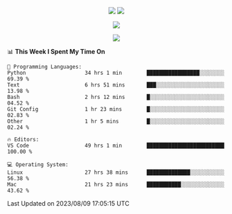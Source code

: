 <div align="center"> 
  <img src="http://img.shields.io/badge/Profile%20Views-297-blue" />
  <img src="http://img.shields.io/badge/Code%20Time-75%20hrs%2049%20mins-blue" />
</div>

<p/>

<div align="center">
    <img align="center" src="https://github-contribution-stats.vercel.app/api/?username=swimingkim" />
</div>

<p/>

<div align="center">
    <img align="center" src="http://github-profile-summary-cards.vercel.app/api/cards/profile-details?username=swimingkim&theme=nord_bright" />
</div>

<p/>

<!--START_SECTION:waka-->
📊 **This Week I Spent My Time On** 

```text
💬 Programming Languages: 
Python                   34 hrs 1 min        █████████████████░░░░░░░░   69.39 % 
Text                     6 hrs 51 mins       ███░░░░░░░░░░░░░░░░░░░░░░   13.98 % 
Bash                     2 hrs 12 mins       █░░░░░░░░░░░░░░░░░░░░░░░░   04.52 % 
Git Config               1 hr 23 mins        █░░░░░░░░░░░░░░░░░░░░░░░░   02.83 % 
Other                    1 hr 5 mins         █░░░░░░░░░░░░░░░░░░░░░░░░   02.24 % 

🔥 Editors: 
VS Code                  49 hrs 1 min        █████████████████████████   100.00 % 

💻 Operating System: 
Linux                    27 hrs 38 mins      ██████████████░░░░░░░░░░░   56.38 % 
Mac                      21 hrs 23 mins      ███████████░░░░░░░░░░░░░░   43.62 % 
```


 Last Updated on 2023/08/09 17:05:15 UTC
<!--END_SECTION:waka-->


<!--
**SwimingKim/SwimingKim** is a ✨ _special_ ✨ repository because its `README.md` (this file) appears on your GitHub profile.

Here are some ideas to get you started:

- 🔭 I’m currently working on ...
- 🌱 I’m currently learning ...
- 👯 I’m looking to collaborate on ...
- 🤔 I’m looking for help with ...
- 💬 Ask me about ...
- 📫 How to reach me: ...
- 😄 Pronouns: ...
- ⚡ Fun fact: ...
-->
